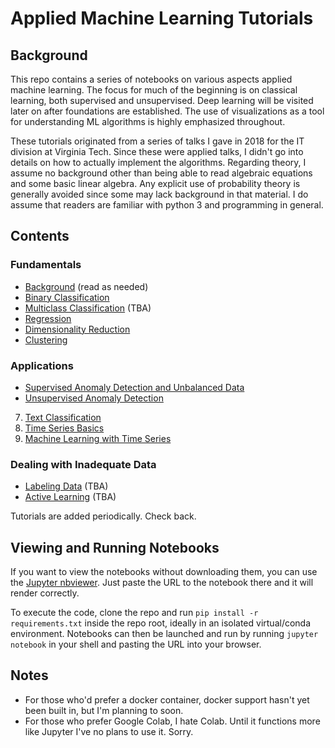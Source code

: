 # Applied Machine Learning Tutorials

## Background

This repo contains a series of notebooks on various aspects applied machine learning. The focus for much of the beginning is on classical learning, both supervised and unsupervised. Deep learning will be visited later on after foundations are established. The use of visualizations as a tool for understanding ML algorithms is highly emphasized throughout.

These tutorials originated from a series of talks I gave in 2018 for the IT division at Virginia Tech. Since these were applied talks, I didn't go into details on how to actually implement the algorithms. Regarding theory, I assume no background other than being able to read algebraic equations and some basic linear algebra. Any explicit use of probability theory is generally avoided since some may lack background in that material. I do assume that readers are familiar with python 3 and programming in general.

## Contents

### Fundamentals
- [Background](https://github.com/rkingery/ml_tutorials/blob/master/resources/background.pdf) (read as needed)
- [Binary Classification](https://github.com/rkingery/ml_tutorials/blob/master/notebooks/classification.ipynb)
- [Multiclass Classification](https://github.com/rkingery/ml_tutorials/blob/master/notebooks/multiclass.ipynb) (TBA)
- [Regression](https://github.com/rkingery/ml_tutorials/blob/master/notebooks/regression.ipynb)
- [Dimensionality Reduction](https://github.com/rkingery/ml_tutorials/blob/master/notebooks/dimension_reduction.ipynb)
- [Clustering](https://github.com/rkingery/ml_tutorials/blob/master/notebooks/clustering.ipynb)

### Applications
- [Supervised Anomaly Detection and Unbalanced Data](https://github.com/rkingery/ml_tutorials/blob/master/notebooks/supervised_anomalies.ipynb)
- [Unsupervised Anomaly Detection](https://github.com/rkingery/ml_tutorials/blob/master/notebooks/unsupervised_anomalies.ipynb)
7. [Text Classification](https://github.com/rkingery/ml_tutorials/blob/master/notebooks/ml_with_text.ipynb)
8. [Time Series Basics](https://github.com/rkingery/ml_tutorials/blob/master/notebooks/time_series_basics.ipynb)
9. [Machine Learning with Time Series](https://github.com/rkingery/ml_tutorials/blob/master/notebooks/ml_time_series.ipynb)

### Dealing with Inadequate Data
- [Labeling Data](https://github.com/rkingery/ml_tutorials/blob/master/notebooks/labeling_data.ipynb) (TBA)
- [Active Learning](https://github.com/rkingery/ml_tutorials/blob/master/notebooks/active_learning.ipynb) (TBA)

Tutorials are added periodically. Check back.

## Viewing and Running Notebooks

If you want to view the notebooks without downloading them, you can use the [Jupyter nbviewer](https://nbviewer.jupyter.org/). Just paste the URL to the notebook there and it will render correctly. 

To execute the code, clone the repo and run `pip install -r requirements.txt` inside the repo root, ideally in an isolated virtual/conda environment. Notebooks can then be launched and run by running `jupyter notebook` in your shell and pasting the URL into your browser.

## Notes
- For those who'd prefer a docker container, docker support hasn't yet been built in, but I'm planning to soon.
- For those who prefer Google Colab, I hate Colab. Until it functions more like Jupyter I've no plans to use it. Sorry.
